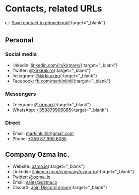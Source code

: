 # Contacts, related URLs

👉 [Save contact to phonebook](/data/kirill-markin.vcf){:target="_blank"}

## Personal

### Social media

* linkedin: [linkedin.com/in/kirmark/](https://www.linkedin.com/in/kirmark/){:target="_blank"}
* Twitter: [@kirkirakiro](https://twitter.com/kirkirakiro){:target="_blank"}
* Instagram: [@kirkirakiro](https://www.instagram.com/kirkirakiro/){:target="_blank"}
* Facebook: [fb.com/markinkirill](https://www.facebook.com/markinkirill){:target="_blank"}

### Messengers

* Telegram: [@kirmark](https://t.me/kirmark){:target="_blank"}
* WhatsApp: [+359879906085](https://api.whatsapp.com/send?phone=359879906085){:target="_blank"}

### Direct

* Email: [markinkirill@gmail.com](mailto:markinkirill@gmail.com)
* Phone: [+359 87 990 6085](tel:+359879906085)

## Company Ozma Inc.

* Website: [ozma.io](https://ozma.io){:target="_blank"}
* Linkedin: [linkedin.com/company/ozma-io](https://linkedin.com/company/ozma-io){:target="_blank"}
* Twitter: [@ozma_io](https://twitter.com/ozma_io)
* Email: [sales@ozma.io](mailto:sales@ozma.io)
* Discord: [Join Discord group](https://discord.gg/tJYDhqrwFj){:target="_blank"}
